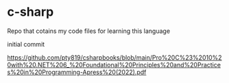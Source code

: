 # c-sharp
Repo that cotains my code files for learning this language


initial commit

https://github.com/pty819/csharpbooks/blob/main/Pro%20C%23%2010%20with%20.NET%206_%20Foundational%20Principles%20and%20Practices%20in%20Programming-Apress%20(2022).pdf